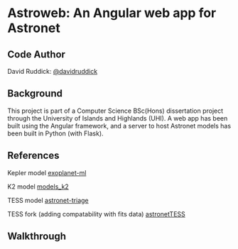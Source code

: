 # Astroweb: An Angular web app for Astronet

Code Author
---
David Ruddick: [@davidruddick](https://github.com/davidruddick)

Background
---
This project is part of a Computer Science BSc(Hons) dissertation project through the University of Islands and Highlands (UHI). A web app has been built using the Angular framework, and a server to host Astronet models has been built in Python (with Flask).

References
---
Kepler model [exoplanet-ml](https://github.com/google-research/exoplanet-ml/blob/master/exoplanet-ml/astronet/README.md)

K2 model [models_k2](https://github.com/aedattilo/models_K2/blob/master/README.md)

TESS model [astronet-triage](https://github.com/yuliang419/Astronet-Triage/blob/master/README.md)

TESS fork (adding compatability with fits data) [astronetTESS](https://github.com/B1ack2un/AstronetTESS/blob/main/README.md)

## Walkthrough
